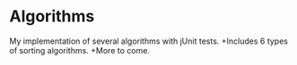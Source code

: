 # Algorithms
My implementation of several algorithms with jUnit tests.
 +Includes 6 types of sorting algorithms.
 +More to come.
